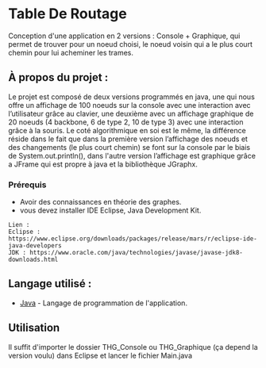 # Table De Routage
Conception d'une application en 2 versions : Console + Graphique, qui permet de trouver pour un noeud choisi, le noeud voisin qui 
a le plus court chemin pour lui acheminer les trames.

## À propos du projet :

Le projet est composé de deux versions programmés en java, une qui nous offre un affichage de 100 noeuds sur la console avec
une interaction avec l’utilisateur grâce au clavier, une deuxième avec un affichage graphique de 20 noeuds (4 backbone, 6 de type 2,
10 de type 3) avec une interaction grâce à la souris.
Le coté algorithmique en soi est le même, la différence réside dans le fait que dans la première version l’affichage des noeuds
et des changements (le plus court chemin) se font sur la console par le biais de System.out.println(), dans l'autre version 
l’affichage est graphique grâce a JFrame qui est propre à java et la bibliothèque JGraphx.

### Prérequis
- Avoir des connaissances en théorie des graphes.
- vous devez installer IDE Eclipse, Java Development Kit.

```
Lien :
Eclipse : https://www.eclipse.org/downloads/packages/release/mars/r/eclipse-ide-java-developers
JDK : https://www.oracle.com/java/technologies/javase/javase-jdk8-downloads.html

```

## Langage utilisé :

- [Java](https://fr.wikipedia.org/wiki/Java_(langage)) - Langage de programmation de l'application.

## Utilisation
Il suffit d'importer le dossier THG_Console ou THG_Graphique (ça depend la version voulu) dans Eclipse et lancer le fichier Main.java
